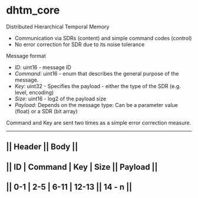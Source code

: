 # dhtm_core

Distributed Hierarchical Temporal Memory 

* Communication via SDRs (content) and simple command codes (control)
* No error correction for SDR due to its noise tolerance

Message format
* *ID*: uint16 - message ID 
* *Command*: uint16 - enum that describes the general purpose of the message.
* *Key*: uint32 - Specifies the payload - either the type of the SDR (e.g. level, encoding)  
* *Size*: uint16 - log2 of the payload size 
* *Payload*: Depends on the message type: Can be a parameter value (float) or a SDR (bit array)

Command and Key are sent two times as a simple error correction measure.

--------------------------------------------------------------------------------------------------
||                            Header                              ||             Body           ||
--------------------------------------------------------------------------------------------------
||      ID	|     Command   |       Key      |       Size     ||   		Payload         ||
--------------------------------------------------------------------------------------------------
||	0-1	|	2-5	|	6-11	 |	12-13	  ||            14 - n	        ||
--------------------------------------------------------------------------------------------------
 
